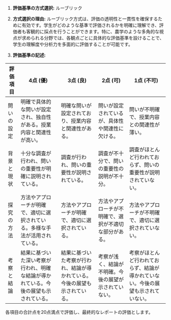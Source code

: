 1. **評価基準の方式選択:** ルーブリック

2. **方式選択の理由:** ルーブリック方式は、評価の透明性と一貫性を確保するために有効です。学生がどのような基準で評価されるかを明確に理解でき、評価者も客観的に採点を行うことができます。特に、農学のような多角的な視点が求められる分野では、各観点ごとに具体的な評価基準を設けることで、学生の理解度や分析力を多面的に評価することが可能です。

3. **評価基準の記述:**

| 評価項目       | 4点 (優)                                                                 | 3点 (良)                                                               | 2点 (可)                                                               | 1点 (不可)                                                             |
|----------------|---------------------------------------------------------------------------|------------------------------------------------------------------------|------------------------------------------------------------------------|------------------------------------------------------------------------|
| 問いの設定     | 明確で具体的な問いが設定され、独自性がある。授業内容と関連性が高い。     | 明確な問いが設定されており、授業内容と関連性がある。                   | 問いが設定されているが、具体性や関連性に欠ける。                       | 問いが不明確で、授業内容との関連性が薄い。                             |
| 背景と現状     | 十分な調査が行われ、問いの重要性が明確に説明されている。                 | 調査が行われ、問いの重要性が説明されている。                           | 調査が不十分で、問いの重要性の説明が不十分。                           | 調査がほとんど行われておらず、問いの重要性が説明されていない。         |
| 探究の方法     | 方法やアプローチが明確で、適切に選択されている。多様な手法が活用されている。 | 方法やアプローチが明確で、適切に選択されている。                       | 方法やアプローチが不明確で、選択が不適切な部分がある。                 | 方法やアプローチが不明確で、適切に選択されていない。                   |
| 考察と結論     | 結果に基づいた深い考察が行われ、明確な結論が導かれている。今後の展望も示されている。 | 結果に基づいた考察が行われ、結論が導かれている。今後の展望も示されている。 | 考察が浅く、結論が不明確。今後の展望が示されていない。                 | 考察がほとんど行われておらず、結論が導かれていない。今後の展望も示されていない。 |

各項目の合計点を20点満点で評価し、最終的なレポートの評価とします。